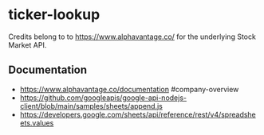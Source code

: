 # ticker-lookup

Credits belong to to https://www.alphavantage.co/ for the underlying Stock Market API.

## Documentation

- https://www.alphavantage.co/documentation #company-overview
- https://github.com/googleapis/google-api-nodejs-client/blob/main/samples/sheets/append.js
- https://developers.google.com/sheets/api/reference/rest/v4/spreadsheets.values
